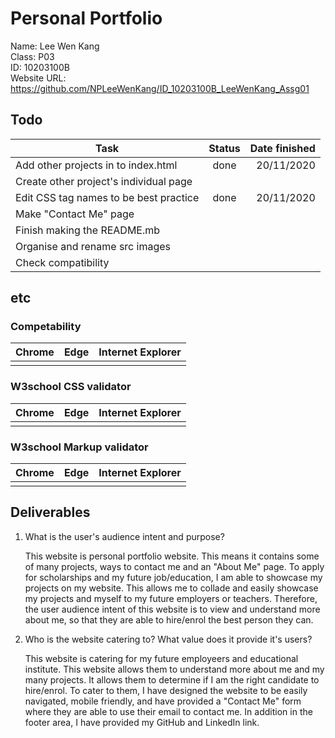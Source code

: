 # Personal Portfolio
Name: Lee Wen Kang<br />
Class: P03<br />
ID: 10203100B<br />
Website URL: https://github.com/NPLeeWenKang/ID_10203100B_LeeWenKang_Assg01
## Todo
| Task        | Status           | Date finished  |
| ------------- |:-------------:| -----:|
| Add other projects in to index.html      | done | 20/11/2020 |
| Create other project's individual page      |  |  |
| Edit CSS tag names to be best practice      |   done   |  20/11/2020  |
| Make "Contact Me" page |       |     |
| Finish making the README.mb |       |     |
| Organise and rename src images |       |     |
| Check compatibility |       |     |
## etc
### Competability
| Chrome        |  Edge          | Internet Explorer  |
| ------------- |:-------------:| -----:|
|       |  |  |
### W3school CSS validator
| Chrome        |  Edge          | Internet Explorer  |
| ------------- |:-------------:| -----:|
|       |  |  |
### W3school Markup validator
| Chrome        |  Edge          | Internet Explorer  |
| ------------- |:-------------:| -----:|
|       |  |  |
## Deliverables
1. What is the user's audience intent and purpose?

   This website is personal portfolio website. This means it contains some of many projects, ways to contact me and an "About Me" page. To apply for scholarships and my future job/education, I am able to showcase my projects on my website. This allows me to collade and easily showcase my projects and myself to my future employers or teachers. Therefore, the user audience intent of this website is to view and understand more about me, so that they are able to hire/enrol the best person they can.
2. Who is the website catering to? What value does it provide it's users?
   
    This website is catering for my future employeers and educational institute. This website allows them to understand more about me and my many projects. It allows them to determine if I am the right candidate to hire/enrol. To cater to them, I have designed the website to be easily navigated, mobile friendly, and have provided a "Contact Me" form where they are able to use their email to contact me. In addition in the footer area, I have provided my GitHub and LinkedIn link.
